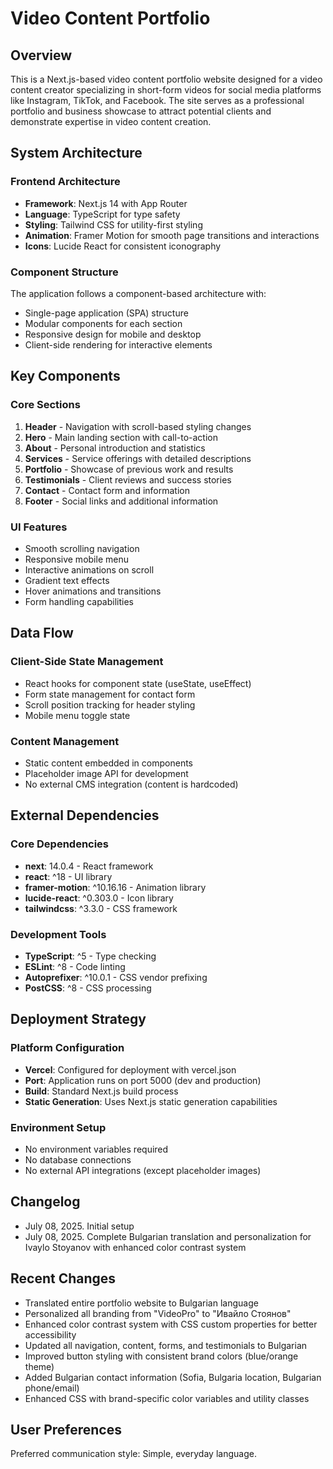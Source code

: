 # Video Content Portfolio

## Overview

This is a Next.js-based video content portfolio website designed for a video content creator specializing in short-form videos for social media platforms like Instagram, TikTok, and Facebook. The site serves as a professional portfolio and business showcase to attract potential clients and demonstrate expertise in video content creation.

## System Architecture

### Frontend Architecture
- **Framework**: Next.js 14 with App Router
- **Language**: TypeScript for type safety
- **Styling**: Tailwind CSS for utility-first styling
- **Animation**: Framer Motion for smooth page transitions and interactions
- **Icons**: Lucide React for consistent iconography

### Component Structure
The application follows a component-based architecture with:
- Single-page application (SPA) structure
- Modular components for each section
- Responsive design for mobile and desktop
- Client-side rendering for interactive elements

## Key Components

### Core Sections
1. **Header** - Navigation with scroll-based styling changes
2. **Hero** - Main landing section with call-to-action
3. **About** - Personal introduction and statistics
4. **Services** - Service offerings with detailed descriptions
5. **Portfolio** - Showcase of previous work and results
6. **Testimonials** - Client reviews and success stories
7. **Contact** - Contact form and information
8. **Footer** - Social links and additional information

### UI Features
- Smooth scrolling navigation
- Responsive mobile menu
- Interactive animations on scroll
- Gradient text effects
- Hover animations and transitions
- Form handling capabilities

## Data Flow

### Client-Side State Management
- React hooks for component state (useState, useEffect)
- Form state management for contact form
- Scroll position tracking for header styling
- Mobile menu toggle state

### Content Management
- Static content embedded in components
- Placeholder image API for development
- No external CMS integration (content is hardcoded)

## External Dependencies

### Core Dependencies
- **next**: 14.0.4 - React framework
- **react**: ^18 - UI library
- **framer-motion**: ^10.16.16 - Animation library
- **lucide-react**: ^0.303.0 - Icon library
- **tailwindcss**: ^3.3.0 - CSS framework

### Development Tools
- **TypeScript**: ^5 - Type checking
- **ESLint**: ^8 - Code linting
- **Autoprefixer**: ^10.0.1 - CSS vendor prefixing
- **PostCSS**: ^8 - CSS processing

## Deployment Strategy

### Platform Configuration
- **Vercel**: Configured for deployment with vercel.json
- **Port**: Application runs on port 5000 (dev and production)
- **Build**: Standard Next.js build process
- **Static Generation**: Uses Next.js static generation capabilities

### Environment Setup
- No environment variables required
- No database connections
- No external API integrations (except placeholder images)

## Changelog
- July 08, 2025. Initial setup
- July 08, 2025. Complete Bulgarian translation and personalization for Ivaylo Stoyanov with enhanced color contrast system

## Recent Changes
- Translated entire portfolio website to Bulgarian language
- Personalized all branding from "VideoPro" to "Ивайло Стоянов" 
- Enhanced color contrast system with CSS custom properties for better accessibility
- Updated all navigation, content, forms, and testimonials to Bulgarian
- Improved button styling with consistent brand colors (blue/orange theme)
- Added Bulgarian contact information (Sofia, Bulgaria location, Bulgarian phone/email)
- Enhanced CSS with brand-specific color variables and utility classes

## User Preferences

Preferred communication style: Simple, everyday language.